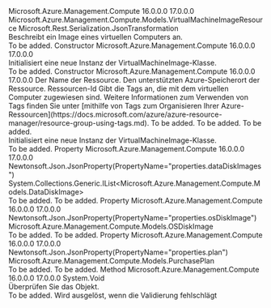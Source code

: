 <Type Name="VirtualMachineImage" FullName="Microsoft.Azure.Management.Compute.Models.VirtualMachineImage">
  <TypeSignature Language="C#" Value="public class VirtualMachineImage : Microsoft.Azure.Management.Compute.Models.VirtualMachineImageResource" />
  <TypeSignature Language="ILAsm" Value=".class public auto ansi beforefieldinit VirtualMachineImage extends Microsoft.Azure.Management.Compute.Models.VirtualMachineImageResource" />
  <TypeSignature Language="DocId" Value="T:Microsoft.Azure.Management.Compute.Models.VirtualMachineImage" />
  <TypeSignature Language="VB.NET" Value="Public Class VirtualMachineImage&#xA;Inherits VirtualMachineImageResource" />
  <TypeSignature Language="F#" Value="type VirtualMachineImage = class&#xA;    inherit VirtualMachineImageResource" />
  <AssemblyInfo>
    <AssemblyName>Microsoft.Azure.Management.Compute</AssemblyName>
    <AssemblyVersion>16.0.0.0</AssemblyVersion>
    <AssemblyVersion>17.0.0.0</AssemblyVersion>
  </AssemblyInfo>
  <Base>
    <BaseTypeName>Microsoft.Azure.Management.Compute.Models.VirtualMachineImageResource</BaseTypeName>
  </Base>
  <Interfaces />
  <Attributes>
    <Attribute>
      <AttributeName>Microsoft.Rest.Serialization.JsonTransformation</AttributeName>
    </Attribute>
  </Attributes>
  <Docs>
    <summary>
            Beschreibt ein Image eines virtuellen Computers an.
            </summary>
    <remarks>To be added.</remarks>
  </Docs>
  <Members>
    <Member MemberName=".ctor">
      <MemberSignature Language="C#" Value="public VirtualMachineImage ();" />
      <MemberSignature Language="ILAsm" Value=".method public hidebysig specialname rtspecialname instance void .ctor() cil managed" />
      <MemberSignature Language="DocId" Value="M:Microsoft.Azure.Management.Compute.Models.VirtualMachineImage.#ctor" />
      <MemberSignature Language="VB.NET" Value="Public Sub New ()" />
      <MemberType>Constructor</MemberType>
      <AssemblyInfo>
        <AssemblyName>Microsoft.Azure.Management.Compute</AssemblyName>
        <AssemblyVersion>16.0.0.0</AssemblyVersion>
        <AssemblyVersion>17.0.0.0</AssemblyVersion>
      </AssemblyInfo>
      <Parameters />
      <Docs>
        <summary>
            Initialisiert eine neue Instanz der VirtualMachineImage-Klasse.
            </summary>
        <remarks>To be added.</remarks>
      </Docs>
    </Member>
    <Member MemberName=".ctor">
      <MemberSignature Language="C#" Value="public VirtualMachineImage (string name, string location, string id = null, System.Collections.Generic.IDictionary&lt;string,string&gt; tags = null, Microsoft.Azure.Management.Compute.Models.PurchasePlan plan = null, Microsoft.Azure.Management.Compute.Models.OSDiskImage osDiskImage = null, System.Collections.Generic.IList&lt;Microsoft.Azure.Management.Compute.Models.DataDiskImage&gt; dataDiskImages = null);" />
      <MemberSignature Language="ILAsm" Value=".method public hidebysig specialname rtspecialname instance void .ctor(string name, string location, string id, class System.Collections.Generic.IDictionary`2&lt;string, string&gt; tags, class Microsoft.Azure.Management.Compute.Models.PurchasePlan plan, class Microsoft.Azure.Management.Compute.Models.OSDiskImage osDiskImage, class System.Collections.Generic.IList`1&lt;class Microsoft.Azure.Management.Compute.Models.DataDiskImage&gt; dataDiskImages) cil managed" />
      <MemberSignature Language="DocId" Value="M:Microsoft.Azure.Management.Compute.Models.VirtualMachineImage.#ctor(System.String,System.String,System.String,System.Collections.Generic.IDictionary{System.String,System.String},Microsoft.Azure.Management.Compute.Models.PurchasePlan,Microsoft.Azure.Management.Compute.Models.OSDiskImage,System.Collections.Generic.IList{Microsoft.Azure.Management.Compute.Models.DataDiskImage})" />
      <MemberSignature Language="F#" Value="new Microsoft.Azure.Management.Compute.Models.VirtualMachineImage : string * string * string * System.Collections.Generic.IDictionary&lt;string, string&gt; * Microsoft.Azure.Management.Compute.Models.PurchasePlan * Microsoft.Azure.Management.Compute.Models.OSDiskImage * System.Collections.Generic.IList&lt;Microsoft.Azure.Management.Compute.Models.DataDiskImage&gt; -&gt; Microsoft.Azure.Management.Compute.Models.VirtualMachineImage" Usage="new Microsoft.Azure.Management.Compute.Models.VirtualMachineImage (name, location, id, tags, plan, osDiskImage, dataDiskImages)" />
      <MemberType>Constructor</MemberType>
      <AssemblyInfo>
        <AssemblyName>Microsoft.Azure.Management.Compute</AssemblyName>
        <AssemblyVersion>16.0.0.0</AssemblyVersion>
        <AssemblyVersion>17.0.0.0</AssemblyVersion>
      </AssemblyInfo>
      <Parameters>
        <Parameter Name="name" Type="System.String" />
        <Parameter Name="location" Type="System.String" />
        <Parameter Name="id" Type="System.String" />
        <Parameter Name="tags" Type="System.Collections.Generic.IDictionary&lt;System.String,System.String&gt;" />
        <Parameter Name="plan" Type="Microsoft.Azure.Management.Compute.Models.PurchasePlan" />
        <Parameter Name="osDiskImage" Type="Microsoft.Azure.Management.Compute.Models.OSDiskImage" />
        <Parameter Name="dataDiskImages" Type="System.Collections.Generic.IList&lt;Microsoft.Azure.Management.Compute.Models.DataDiskImage&gt;" />
      </Parameters>
      <Docs>
        <param name="name">Der Name der Ressource.</param>
        <param name="location">Den unterstützten Azure-Speicherort der Ressource.</param>
        <param name="id">Ressourcen-Id</param>
        <param name="tags">Gibt die Tags an, die mit dem virtuellen Computer zugewiesen sind. Weitere Informationen zum Verwenden von Tags finden Sie unter [mithilfe von Tags zum Organisieren Ihrer Azure-Ressourcen](https://docs.microsoft.com/azure/azure-resource-manager/resource-group-using-tags.md).</param>
        <param name="plan">To be added.</param>
        <param name="osDiskImage">To be added.</param>
        <param name="dataDiskImages">To be added.</param>
        <summary>
            Initialisiert eine neue Instanz der VirtualMachineImage-Klasse.
            </summary>
        <remarks>To be added.</remarks>
      </Docs>
    </Member>
    <Member MemberName="DataDiskImages">
      <MemberSignature Language="C#" Value="public System.Collections.Generic.IList&lt;Microsoft.Azure.Management.Compute.Models.DataDiskImage&gt; DataDiskImages { get; set; }" />
      <MemberSignature Language="ILAsm" Value=".property instance class System.Collections.Generic.IList`1&lt;class Microsoft.Azure.Management.Compute.Models.DataDiskImage&gt; DataDiskImages" />
      <MemberSignature Language="DocId" Value="P:Microsoft.Azure.Management.Compute.Models.VirtualMachineImage.DataDiskImages" />
      <MemberSignature Language="VB.NET" Value="Public Property DataDiskImages As IList(Of DataDiskImage)" />
      <MemberSignature Language="F#" Value="member this.DataDiskImages : System.Collections.Generic.IList&lt;Microsoft.Azure.Management.Compute.Models.DataDiskImage&gt; with get, set" Usage="Microsoft.Azure.Management.Compute.Models.VirtualMachineImage.DataDiskImages" />
      <MemberType>Property</MemberType>
      <AssemblyInfo>
        <AssemblyName>Microsoft.Azure.Management.Compute</AssemblyName>
        <AssemblyVersion>16.0.0.0</AssemblyVersion>
        <AssemblyVersion>17.0.0.0</AssemblyVersion>
      </AssemblyInfo>
      <Attributes>
        <Attribute>
          <AttributeName>Newtonsoft.Json.JsonProperty(PropertyName="properties.dataDiskImages")</AttributeName>
        </Attribute>
      </Attributes>
      <ReturnValue>
        <ReturnType>System.Collections.Generic.IList&lt;Microsoft.Azure.Management.Compute.Models.DataDiskImage&gt;</ReturnType>
      </ReturnValue>
      <Docs>
        <summary />
        <value>To be added.</value>
        <remarks>To be added.</remarks>
      </Docs>
    </Member>
    <Member MemberName="OsDiskImage">
      <MemberSignature Language="C#" Value="public Microsoft.Azure.Management.Compute.Models.OSDiskImage OsDiskImage { get; set; }" />
      <MemberSignature Language="ILAsm" Value=".property instance class Microsoft.Azure.Management.Compute.Models.OSDiskImage OsDiskImage" />
      <MemberSignature Language="DocId" Value="P:Microsoft.Azure.Management.Compute.Models.VirtualMachineImage.OsDiskImage" />
      <MemberSignature Language="VB.NET" Value="Public Property OsDiskImage As OSDiskImage" />
      <MemberSignature Language="F#" Value="member this.OsDiskImage : Microsoft.Azure.Management.Compute.Models.OSDiskImage with get, set" Usage="Microsoft.Azure.Management.Compute.Models.VirtualMachineImage.OsDiskImage" />
      <MemberType>Property</MemberType>
      <AssemblyInfo>
        <AssemblyName>Microsoft.Azure.Management.Compute</AssemblyName>
        <AssemblyVersion>16.0.0.0</AssemblyVersion>
        <AssemblyVersion>17.0.0.0</AssemblyVersion>
      </AssemblyInfo>
      <Attributes>
        <Attribute>
          <AttributeName>Newtonsoft.Json.JsonProperty(PropertyName="properties.osDiskImage")</AttributeName>
        </Attribute>
      </Attributes>
      <ReturnValue>
        <ReturnType>Microsoft.Azure.Management.Compute.Models.OSDiskImage</ReturnType>
      </ReturnValue>
      <Docs>
        <summary />
        <value>To be added.</value>
        <remarks>To be added.</remarks>
      </Docs>
    </Member>
    <Member MemberName="Plan">
      <MemberSignature Language="C#" Value="public Microsoft.Azure.Management.Compute.Models.PurchasePlan Plan { get; set; }" />
      <MemberSignature Language="ILAsm" Value=".property instance class Microsoft.Azure.Management.Compute.Models.PurchasePlan Plan" />
      <MemberSignature Language="DocId" Value="P:Microsoft.Azure.Management.Compute.Models.VirtualMachineImage.Plan" />
      <MemberSignature Language="VB.NET" Value="Public Property Plan As PurchasePlan" />
      <MemberSignature Language="F#" Value="member this.Plan : Microsoft.Azure.Management.Compute.Models.PurchasePlan with get, set" Usage="Microsoft.Azure.Management.Compute.Models.VirtualMachineImage.Plan" />
      <MemberType>Property</MemberType>
      <AssemblyInfo>
        <AssemblyName>Microsoft.Azure.Management.Compute</AssemblyName>
        <AssemblyVersion>16.0.0.0</AssemblyVersion>
        <AssemblyVersion>17.0.0.0</AssemblyVersion>
      </AssemblyInfo>
      <Attributes>
        <Attribute>
          <AttributeName>Newtonsoft.Json.JsonProperty(PropertyName="properties.plan")</AttributeName>
        </Attribute>
      </Attributes>
      <ReturnValue>
        <ReturnType>Microsoft.Azure.Management.Compute.Models.PurchasePlan</ReturnType>
      </ReturnValue>
      <Docs>
        <summary />
        <value>To be added.</value>
        <remarks>To be added.</remarks>
      </Docs>
    </Member>
    <Member MemberName="Validate">
      <MemberSignature Language="C#" Value="public override void Validate ();" />
      <MemberSignature Language="ILAsm" Value=".method public hidebysig virtual instance void Validate() cil managed" />
      <MemberSignature Language="DocId" Value="M:Microsoft.Azure.Management.Compute.Models.VirtualMachineImage.Validate" />
      <MemberSignature Language="VB.NET" Value="Public Overrides Sub Validate ()" />
      <MemberSignature Language="F#" Value="override this.Validate : unit -&gt; unit" Usage="virtualMachineImage.Validate " />
      <MemberType>Method</MemberType>
      <AssemblyInfo>
        <AssemblyName>Microsoft.Azure.Management.Compute</AssemblyName>
        <AssemblyVersion>16.0.0.0</AssemblyVersion>
        <AssemblyVersion>17.0.0.0</AssemblyVersion>
      </AssemblyInfo>
      <ReturnValue>
        <ReturnType>System.Void</ReturnType>
      </ReturnValue>
      <Parameters />
      <Docs>
        <summary>
            Überprüfen Sie das Objekt.
            </summary>
        <remarks>To be added.</remarks>
        <exception cref="T:Microsoft.Rest.ValidationException">
            Wird ausgelöst, wenn die Validierung fehlschlägt
            </exception>
      </Docs>
    </Member>
  </Members>
</Type>